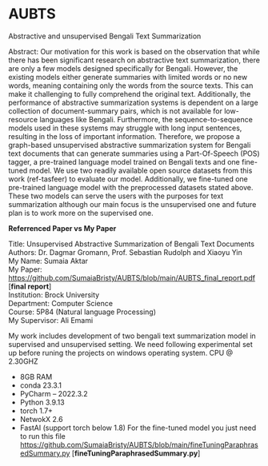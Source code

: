 # AUBTS
Abstractive and unsupervised Bengali Text Summarization

Abstract: Our motivation for this work is based on the observation that while there has been significant research on abstractive text summarization, there are only a few models designed specifically for Bengali. However, the existing models either generate summaries with limited words or no new words, meaning containing only the words from the source texts. This can make it challenging to fully comprehend the original text. Additionally, the performance of abstractive summarization systems is dependent on a large collection of document-summary pairs, which is not available for low-resource languages like Bengali. Furthermore, the sequence-to-sequence models used in these systems may struggle with long input sentences, resulting in the loss of important information. Therefore, we propose a graph-based unsupervised abstractive summarization system for Bengali text documents that can generate summaries using a Part-Of-Speech (POS) tagger, a pre-trained language model trained on Bengali texts and one fine-tuned model. We use two readily available open source datasets from this work (ref-tasfeer) to evaluate our model. Additionally, we fine-tuned one pre-trained language model with the preprocessed datasets stated above. These two models can serve the users with the purposes for text summarization although our main focus is the unsupervised one and future plan is to work more on the supervised one.


**Referrenced Paper vs My Paper**

Title: Unsupervised Abstractive Summarization of Bengali Text Documents<br>
Authors: Dr. Dagmar Gromann, Prof. Sebastian Rudolph and Xiaoyu Yin<br>
My Name: Sumaia Aktar<br>
My Paper:  https://github.com/SumaiaBristy/AUBTS/blob/main/AUBTS_final_report.pdf [**final report**]<br>
Institution: Brock University<br>
Department: Computer Science<br>
Course: 5P84 (Natural language Processing)<br>
My Supervisor: Ali Emami<br>

My work includes development of two bengali text summarization model in supervised and unsupervised setting. We need following experimental set up before runing the projects on windows operating system.
CPU @ 2.30GHZ
- 8GB RAM
- conda 23.3.1
- PyCharm – 2022.3.2
- Python 3.9.13
- torch 1.7+
- NetwokX 2.6
- FastAI (support torch below 1.8)
For the fine-tuned model you just need to run this file https://github.com/SumaiaBristy/AUBTS/blob/main/fineTuningParaphrasedSummary.py [**fineTuningParaphrasedSummary.py**]
